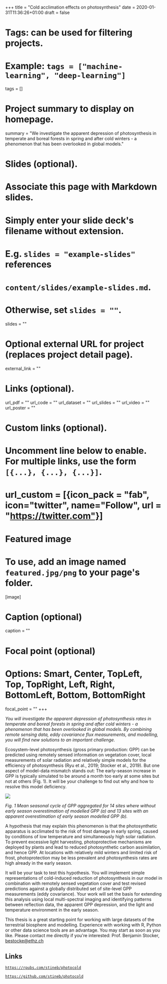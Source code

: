 +++
title = "Cold acclimation effects on photosynthesis"
date = 2020-01-31T11:36:26+01:00
draft = false

# Tags: can be used for filtering projects.
# Example: `tags = ["machine-learning", "deep-learning"]`
tags = []

# Project summary to display on homepage.
summary = "We investigate the apparent depression of photosynthesis in temperate and boreal forests in spring and after cold winters - a phenomenon that has been overlooked in global models."

# Slides (optional).
#   Associate this page with Markdown slides.
#   Simply enter your slide deck's filename without extension.
#   E.g. `slides = "example-slides"` references 
#   `content/slides/example-slides.md`.
#   Otherwise, set `slides = ""`.
slides = ""

# Optional external URL for project (replaces project detail page).
external_link = ""

# Links (optional).
url_pdf = ""
url_code = ""
url_dataset = ""
url_slides = ""
url_video = ""
url_poster = ""

# Custom links (optional).
#   Uncomment line below to enable. For multiple links, use the form `[{...}, {...}, {...}]`.
# url_custom = [{icon_pack = "fab", icon="twitter", name="Follow", url = "https://twitter.com"}]

# Featured image
# To use, add an image named `featured.jpg/png` to your page's folder. 
[image]
  # Caption (optional)
  caption = ""

  # Focal point (optional)
  # Options: Smart, Center, TopLeft, Top, TopRight, Left, Right, BottomLeft, Bottom, BottomRight
  focal_point = ""
+++

*You will investigate the apparent depression of photosynthesis rates in temperate and boreal forests in spring and after cold winters - a phenomenon that has been overlooked in global models. By combining remote sensing data, eddy covariance flux measurements, and modelling, you will find new solutions to an important challenge.*

Ecosystem-level photosynthesis (gross primary production: GPP) can be predicted using remotely sensed information on vegetation cover, local measurements of solar radiation and relatively simple models for the efficiency of photosynthesis (Ryu et al., 2019; Stocker et al., 2019). But one aspect of model-data mismatch stands out: The early-season increase in GPP is typically simulated to be around a month too early at some sites but not at others (Fig. 1). It will be your challenge to find out why and how to resolve this model deficiency.

![](/img/photocold.png)

*Fig. 1 Mean seasonal cycle of GPP aggregated for 14 sites where without early season overestimation of modelled GPP (a) and 13 sites with an apparent overestimation of early season modelled GPP (b).*

A hypothesis that may explain this phenomenon is that the photosynthetic apparatus is acclimated to the risk of frost damage in early spring, caused by conditions of low temperature and simultaneously high solar radiation. To prevent excessive light harvesting, photoprotective mechanisms are deployed by plants and lead to reduced photosynthetic carbon assimilation, and hence GPP. At locations with relatively mild winters and limited risk of frost, photoprotection may be less prevalent and photosynthesis rates are high already in the early season.

It will be your task to test this hypothesis. You will implement simple representations of cold-induced reduction of photosynthesis in our model in combination with remotely sensed vegetation cover and test revised predictions against a globally distributed set of site-level GPP measurements (eddy covariance). Your work will set the basis for extending this analysis using local multi-spectral imaging and identifying patterns between reflection data, the apparent GPP depression, and the light and temperature environment in the early season.

This thesis is a great starting point for working with large datasets of the terrestrial biosphere and modelling. Experience with working with R, Python or other data science tools are an advantage. You may start as soon as you like. Please contact me directly if you're interested: Prof. Benjamin Stocker, bestocke@ethz.ch

## Links

[`https://rpubs.com/stineb/photocold`](https://rpubs.com/stineb/photocold)

[`https://github.com/stineb/photocold`](https://github.com/stineb/photocold)
